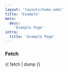 ```yaml
---
layout: 'layouts/home.webc'
title: 'Example'
meta:
  desc:
    'Example Page'
intro:
  title: 'Example Page'
---
```


### Fetch
<script src="./_data/fetch/"></script>
{{ fetch | dump }}
